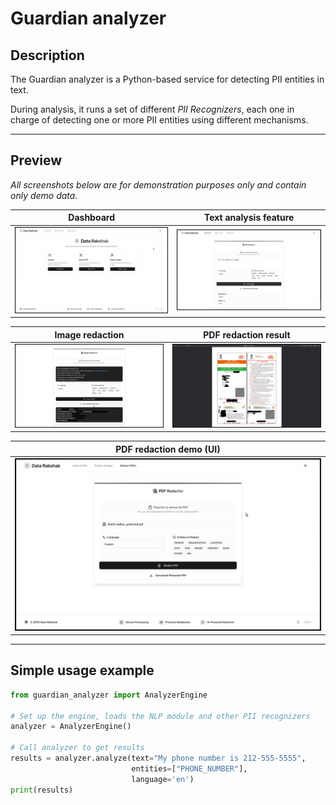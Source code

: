 
# Guardian analyzer

## Description

The Guardian analyzer is a Python-based service for detecting PII entities in text.

During analysis, it runs a set of different _PII Recognizers_,
each one in charge of detecting one or more PII entities using different mechanisms.

---

## Preview

_All screenshots below are for demonstration purposes only and contain only demo data._

| Dashboard | Text analysis feature |
|-----------|-----------------------|
| ![Dashboard](assets/2025-08-11__22-36-13.png) | ![Text Analysis](assets/2025-08-11__22-37-15.png) |

| Image redaction | PDF redaction result |
|-----------------|----------------------|
| ![Image Redaction](assets/2025-08-11__22-43-20.png) | ![PDF Redaction Result](assets/2025-08-11__22-49-21.png) |

| PDF redaction demo (UI) |
|-------------------------|
| ![PDF Redaction Demo](assets/2025-08-11__22-49-28.png) |

---

## Simple usage example

```python
from guardian_analyzer import AnalyzerEngine

# Set up the engine, loads the NLP module and other PII recognizers
analyzer = AnalyzerEngine()

# Call analyzer to get results
results = analyzer.analyze(text="My phone number is 212-555-5555",
                           entities=["PHONE_NUMBER"],
                           language='en')
print(results)


